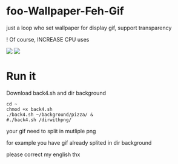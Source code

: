 # foo-Wallpaper-Feh-Gif
just a loop who set wallpaper for display gif,  support transparency

! Of course, INCREASE CPU uses

<img src="https://github.com/thomas10-10/foo-Wallpaper-Feh-Gif/raw/master/desktop-animation2.gif"  />
<img src="https://github.com/thomas10-10/foo-Wallpaper-Feh-Gif/raw/master/desktop-animation4.gif"  />

# Run it
Download back4.sh and dir background
```
cd ~
chmod +x back4.sh
./back4.sh ~/background/pizza/ &
#./back4.sh /dirwithpng/
```

your gif need to split in mutliple png

for example you have gif already splited in dir background



please correct my english thx


